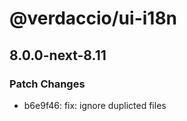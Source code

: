 # @verdaccio/ui-i18n

## 8.0.0-next-8.11

### Patch Changes

- b6e9f46: fix: ignore duplicted files
